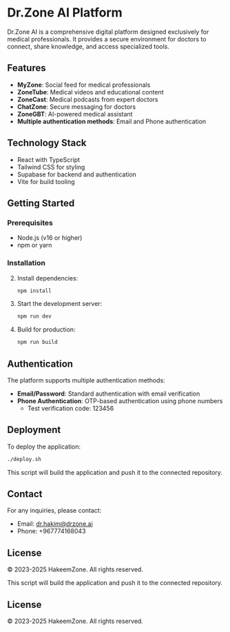 # Dr.Zone AI Platform

Dr.Zone AI is a comprehensive digital platform designed exclusively for medical professionals. It provides a secure environment for doctors to connect, share knowledge, and access specialized tools.

## Features

- **MyZone**: Social feed for medical professionals
- **ZoneTube**: Medical videos and educational content
- **ZoneCast**: Medical podcasts from expert doctors
- **ChatZone**: Secure messaging for doctors
- **ZoneGBT**: AI-powered medical assistant
- **Multiple authentication methods**: Email and Phone authentication

## Technology Stack

- React with TypeScript
- Tailwind CSS for styling
- Supabase for backend and authentication
- Vite for build tooling

## Getting Started

### Prerequisites

- Node.js (v16 or higher)
- npm or yarn

### Installation


2. Install dependencies:
   ```bash
   npm install
   ```

3. Start the development server:
   ```bash
   npm run dev
   ```

4. Build for production:
   ```bash
   npm run build
   ```

## Authentication

The platform supports multiple authentication methods:

- **Email/Password**: Standard authentication with email verification
- **Phone Authentication**: OTP-based authentication using phone numbers
  - Test verification code: 123456

## Deployment

To deploy the application:

```bash
./deploy.sh
```

This script will build the application and push it to the connected repository.

## Contact

For any inquiries, please contact:
- Email: dr.hakim@drzone.ai
- Phone: +967774168043

## License

© 2023-2025 HakeemZone. All rights reserved.

This script will build the application and push it to the connected repository.

## License

© 2023-2025 HakeemZone. All rights reserved.

